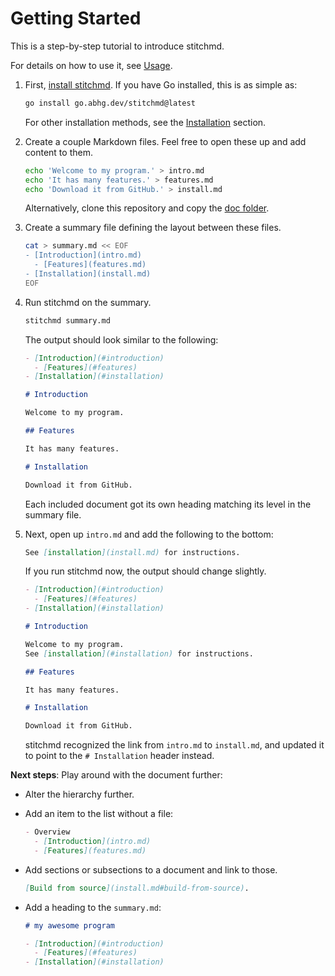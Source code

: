 # Getting Started

This is a step-by-step tutorial to introduce stitchmd.

For details on how to use it, see [Usage](usage.md).

1. First, [install stitchmd](install.md).
   If you have Go installed, this is as simple as:

     ```bash
     go install go.abhg.dev/stitchmd@latest
     ```

   For other installation methods, see the [Installation](install.md) section.

2. Create a couple Markdown files.
   Feel free to open these up and add content to them.

    ```bash
    echo 'Welcome to my program.' > intro.md
    echo 'It has many features.' > features.md
    echo 'Download it from GitHub.' > install.md
    ```

    Alternatively, clone this repository and copy the [doc folder](./).

3. Create a summary file defining the layout between these files.

    ```bash
    cat > summary.md << EOF
    - [Introduction](intro.md)
      - [Features](features.md)
    - [Installation](install.md)
    EOF
    ```

4. Run stitchmd on the summary.

    ```bash
    stitchmd summary.md
    ```

    The output should look similar to the following:

    ```markdown
    - [Introduction](#introduction)
      - [Features](#features)
    - [Installation](#installation)

    # Introduction

    Welcome to my program.

    ## Features

    It has many features.

    # Installation

    Download it from GitHub.
    ```

    Each included document got its own heading
    matching its level in the summary file.

5. Next, open up `intro.md` and add the following to the bottom:

    ```markdown
    See [installation](install.md) for instructions.
    ```

    If you run stitchmd now, the output should change slightly.

    ```markdown
    - [Introduction](#introduction)
      - [Features](#features)
    - [Installation](#installation)

    # Introduction

    Welcome to my program.
    See [installation](#installation) for instructions.

    ## Features

    It has many features.

    # Installation

    Download it from GitHub.
    ```

    stitchmd recognized the link from `intro.md` to `install.md`,
    and updated it to point to the `# Installation` header instead.

**Next steps**: Play around with the document further:

- Alter the hierarchy further.
- Add an item to the list without a file:

    ```markdown
    - Overview
      - [Introduction](intro.md)
      - [Features](features.md)
    ```

- Add sections or subsections to a document and link to those.

    ```markdown
    [Build from source](install.md#build-from-source).
    ```

- Add a heading to the `summary.md`:

    ```markdown
    # my awesome program

    - [Introduction](#introduction)
      - [Features](#features)
    - [Installation](#installation)
    ```
